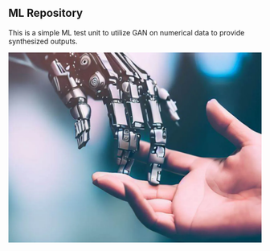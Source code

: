 ## ML Repository ##

This is a simple ML test unit to utilize GAN on numerical data to provide synthesized outputs.


![AI](./img.webp)